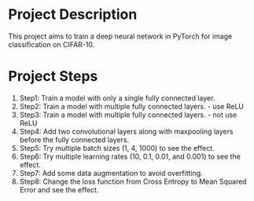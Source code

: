 # Project Description
This project aims to train a deep neural network in PyTorch for image classification on CIFAR-10.

# Project Steps
1. Step1: Train a model with only a single fully connected layer.
2. Step2: Train a model with multiple fully connected layers. - use ReLU
3. Step3: Train a model with multiple fully connected layers. - not use ReLU
4. Step4: Add two convolutional layers along with maxpooling layers before the fully connected layers.
5. Step5: Try multiple batch sizes (1, 4, 1000) to see the effect.
6. Step6: Try multiple learning rates (10, 0.1, 0.01, and 0.001) to see the effect.
7. Step7: Add some data augmentation to avoid overfitting.
8. Step8: Change the loss function from Cross Entropy to Mean Squared Error and see the effect.
